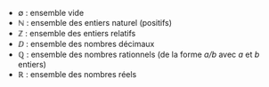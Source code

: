 - ∅ : ensemble vide
- ℕ : ensemble des entiers naturel (positifs)
- ℤ : ensemble des entiers relatifs 
- ⅅ : ensemble des nombres décimaux
- ℚ : ensemble des nombres rationnels (de la forme *a/b* avec *a* et *b* entiers)
- ℝ : ensemble des nombres réels